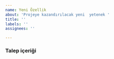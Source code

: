 ```yaml
---
name: Yeni Özellik
about: 'Projeye kazandırılacak yeni  yetenek '
title: ''
labels: ''
assignees: ''

---
```


### Talep içeriği
